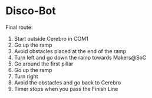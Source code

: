 # Disco-Bot

Final route: 
1. Start outside Cerebro in COM1
2. Go up the ramp
3. Avoid obstacles placed at the end of the ramp
4. Turn left and go down the ramp towards Makers@SoC
5. Go around the first pillar
6. Go up the ramp
7. Turn right
8. Avoid the obstacles and go back to Cerebro
9. Timer stops when you pass the Finish Line
